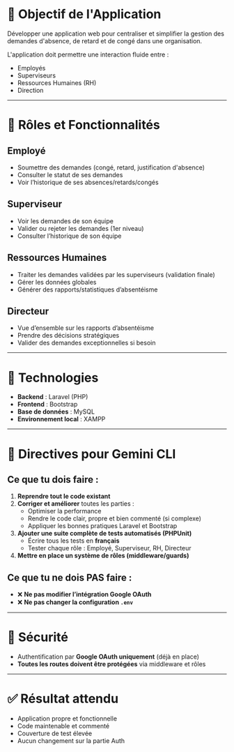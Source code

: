 # 🎯 Objectif de l'Application

Développer une application web pour centraliser et simplifier la gestion des demandes d'absence, de retard et de congé dans une organisation.

L'application doit permettre une interaction fluide entre :

- Employés
- Superviseurs
- Ressources Humaines (RH)
- Direction

---

# 👤 Rôles et Fonctionnalités

## Employé

- Soumettre des demandes (congé, retard, justification d'absence)
- Consulter le statut de ses demandes
- Voir l’historique de ses absences/retards/congés

## Superviseur

- Voir les demandes de son équipe
- Valider ou rejeter les demandes (1er niveau)
- Consulter l’historique de son équipe

## Ressources Humaines

- Traiter les demandes validées par les superviseurs (validation finale)
- Gérer les données globales
- Générer des rapports/statistiques d’absentéisme

## Directeur

- Vue d’ensemble sur les rapports d’absentéisme
- Prendre des décisions stratégiques
- Valider des demandes exceptionnelles si besoin

---

# 🧱 Technologies

- **Backend** : Laravel (PHP)
- **Frontend** : Bootstrap
- **Base de données** : MySQL
- **Environnement local** : XAMPP

---

# 🧠 Directives pour Gemini CLI

## Ce que tu dois faire :

1. **Reprendre tout le code existant**
2. **Corriger et améliorer** toutes les parties :
   - Optimiser la performance
   - Rendre le code clair, propre et bien commenté (si complexe)
   - Appliquer les bonnes pratiques Laravel et Bootstrap
3. **Ajouter une suite complète de tests automatisés (PHPUnit)**
   - Écrire tous les tests en **français**
   - Tester chaque rôle : Employé, Superviseur, RH, Directeur
4. **Mettre en place un système de rôles (middleware/guards)**

## Ce que tu ne dois PAS faire :

- ❌ **Ne pas modifier l’intégration Google OAuth**
- ❌ **Ne pas changer la configuration `.env`**

---

# 🔐 Sécurité

- Authentification par **Google OAuth uniquement** (déjà en place)
- **Toutes les routes doivent être protégées** via middleware et rôles

---

# ✅ Résultat attendu

- Application propre et fonctionnelle
- Code maintenable et commenté
- Couverture de test élevée
- Aucun changement sur la partie Auth